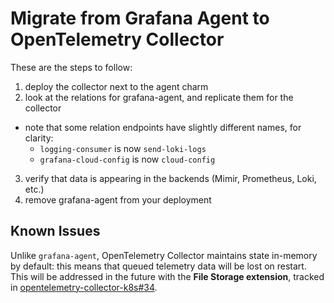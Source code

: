# Migrate from Grafana Agent to OpenTelemetry Collector

These are the steps to follow:

1. deploy the collector next to the agent charm
2. look at the relations for grafana-agent, and replicate them for the collector
  - note that some relation endpoints have slightly different names, for clarity:
    - `logging-consumer` is now `send-loki-logs`
    - `grafana-cloud-config` is now `cloud-config`
3. verify that data is appearing in the backends (Mimir, Prometheus, Loki, etc.)
4. remove grafana-agent from your deployment

## Known Issues

Unlike `grafana-agent`, OpenTelemetry Collector maintains state in-memory by default: this means that queued telemetry data will be lost on restart. This will be addressed in the future with the **File Storage extension**, tracked in [opentelemetry-collector-k8s#34](https://github.com/canonical/opentelemetry-collector-k8s-operator/issues/34).
